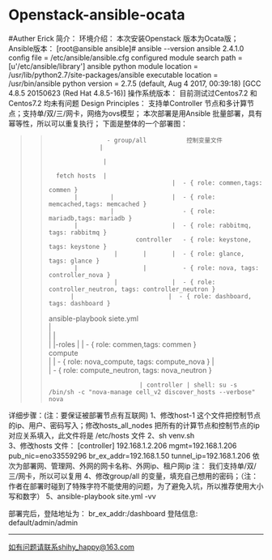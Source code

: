 # Openstack-ansible-ocata  
#Auther   Erick
简介：
环境介绍：
本次安装Openstack 版本为Ocata版；
Ansible版本：
[root@ansible ansible]# ansible --version
ansible 2.4.1.0
  config file = /etc/ansible/ansible.cfg
  configured module search path = [u'/etc/ansible/library']
  ansible python module location = /usr/lib/python2.7/site-packages/ansible
  executable location = /usr/bin/ansible
  python version = 2.7.5 (default, Aug  4 2017, 00:39:18) [GCC 4.8.5 20150623 (Red Hat 4.8.5-16)]
操作系统版本：
目前测试过Centos7.2 和Centos7.2 均未有问题
Design Principles：
支持单Controller 节点和多计算节点；支持单/双/三/网卡，网络为ovs模型；
本次部署是用Ansible 批量部署，具有幂等性，所以可以重复执行；
下面是整体的一个部署图：


>                             
>>                     - group/all           控制变量文件 
>>                   |
>> 
>>                    |
>>                
>>       fetch hosts  |
>>                                       |  - { role: commen,tags: commen }           
>>            |         |                |  - { role: memcached,tags: memcached }     
>>                      |                   - { role: mariadb,tags: mariadb }        
>>            |                          |  - { role: rabbitmq, tags: rabbitmq }     
>>                             controller   - { role: keystone, tags: keystone }    
>>                       |       |       |  - { role: glance, tags: glance }          
>>            |                  |          - { role: nova, tags: controller_nova }  
>>                       |               |  - { role: controller_neutron, tags: controller_neutron }
>>           |                          |  - { role: dashboard, tags: dashboard }
> >ansible-playbook siete.yml                        
>>                               |        
>>                     |                  |         
>>                                          |
>>                     |-roles |          | - { role: commen,tags: commen }  
>>                               compute                                              
>>                              |          | - { role: nova_compute, tags: compute_nova } 
>>                                         |          
>>                                         | - { role: compute_neutron, tags: nova_neutron }               
>>                                          
>>                                       
>>                              | controller | shell: su -s /bin/sh -c "nova-manage cell_v2 discover_hosts --verbose" nova 
>>


详细步骤：(注：要保证被部署节点有互联网)
1、修改host-1 这个文件把控制节点的ip、用户、密码写入；修改hosts_all_nodes 把所有的计算节点和控制节点的ip对应关系填入，此文件将是 /etc/hosts 文件
2、sh venv.sh  
3、修改hosts 文件：
[controller]
192.168.1.2.206  mgmt=192.168.1.206  pub_nic=eno33559296  br_ex_addr=192.168.1.50 tunnel_ip=192.168.1.206 
依次为部署网、管理网、外网的网卡名称、外网ip、租户网ip
注： 我们支持单/双/三/网卡，所以可以复用
4、修改group/all 的变量，填充自己想用的密码；（注：作者在部署时碰到了特殊字符不能使用的问题，为了避免入坑，所以推荐使用大小写和数字）
5、ansible-playbook site.yml -vv

部署完后，登陆地址为： br_ex_addr:/dashboard
登陆信息: default/admin/admin

---

如有问题请联系shihy_happy@163.com 


             
